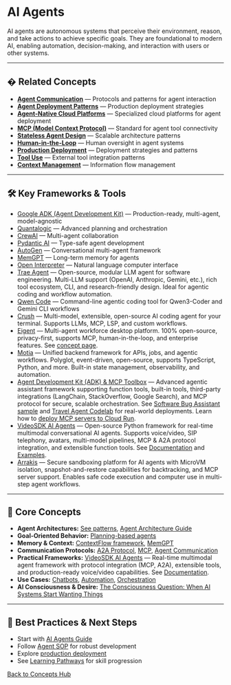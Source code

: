 # AI Agents

AI agents are autonomous systems that perceive their environment, reason, and take actions to achieve specific goals. They are foundational to modern AI, enabling automation, decision-making, and interaction with users or other systems.

---





## � Related Concepts

- **[Agent Communication](./agent-communication.md)** — Protocols and patterns for agent interaction
- **[Agent Deployment Patterns](./agent-deployment-patterns.md)** — Production deployment strategies
- **[Agent-Native Cloud Platforms](./agent-native-cloud.md)** — Specialized cloud platforms for agent deployment
- **[MCP (Model Context Protocol)](./mcp.md)** — Standard for agent tool connectivity
- **[Stateless Agent Design](./stateless-agent-design.md)** — Scalable architecture patterns
- **[Human-in-the-Loop](./human-in-the-loop.md)** — Human oversight in agent systems
- **[Production Deployment](./production-deployment.md)** — Deployment strategies and patterns
- **[Tool Use](./tool-use.md)** — External tool integration patterns
- **[Context Management](./context-management.md)** — Information flow management

---


## 🛠️ Key Frameworks & Tools

- [Google ADK (Agent Development Kit)](https://google.github.io/adk-docs/) — Production-ready, multi-agent, model-agnostic
- [Quantalogic](https://github.com/quantalogic/quantalogic) — Advanced planning and orchestration
- [CrewAI](https://github.com/joaomdmoura/crewAI) — Multi-agent collaboration
- [Pydantic AI](https://ai.pydantic.dev/agents/) — Type-safe agent development
- [AutoGen](https://microsoft.github.io/autogen/) — Conversational multi-agent framework
- [MemGPT](https://memgpt.ai/) — Long-term memory for agents
- [Open Interpreter](https://github.com/KillianLucas/open-interpreter/) — Natural language computer interface
- [Trae Agent](https://github.com/bytedance/trae-agent) — Open-source, modular LLM agent for software engineering. Multi-LLM support (OpenAI, Anthropic, Gemini, etc.), rich tool ecosystem, CLI, and research-friendly design. Ideal for agentic coding and workflow automation.
- [Qwen Code](./qwen-code.md) — Command-line agentic coding tool for Qwen3-Coder and Gemini CLI workflows
- [Crush](./crush.md) — Multi-model, extensible, open-source AI coding agent for your terminal. Supports LLMs, MCP, LSP, and custom workflows.
- [Eigent](./eigent.md) — Multi-agent workforce desktop platform. 100% open-source, privacy-first, supports MCP, human-in-the-loop, and enterprise features. See [concept page](./eigent.md).
- [Motia](./motia.md) — Unified backend framework for APIs, jobs, and agentic workflows. Polyglot, event-driven, open-source, supports TypeScript, Python, and more. Built-in state management, observability, and automation.
- [Agent Development Kit (ADK) & MCP Toolbox](https://google.github.io/adk-docs/tools/) — Advanced agentic assistant framework supporting function tools, built-in tools, third-party integrations (LangChain, StackOverflow, Google Search), and MCP protocol for secure, scalable orchestration. See [Software Bug Assistant sample](https://github.com/google/adk-samples/tree/main/python/agents/software-bug-assistant) and [Travel Agent Codelab](https://codelabs.developers.google.com/travel-agent-mcp-toolbox-adk#0) for real-world deployments. Learn how to [deploy MCP servers to Cloud Run](https://cloud.google.com/blog/topics/developers-practitioners/build-and-deploy-a-remote-mcp-server-to-google-cloud-run-in-under-10-minutes).
- [VideoSDK AI Agents](https://github.com/videosdk-live/agents) — Open-source Python framework for real-time multimodal conversational AI agents. Supports voice/video, SIP telephony, avatars, multi-model pipelines, MCP & A2A protocol integration, and extensible function tools. See [Documentation](https://docs.videosdk.live/ai_agents/introduction) and [Examples](https://github.com/videosdk-live/agents/blob/main/examples).
- [Arrakis](https://github.com/abshkbh/arrakis) — Secure sandboxing platform for AI agents with MicroVM isolation, snapshot-and-restore capabilities for backtracking, and MCP server support. Enables safe code execution and computer use in multi-step agent workflows.

---


## 🧠 Core Concepts

- **Agent Architectures:** [See patterns](../reference/techniques/dessign_patterns_for_llm_applications/README.md#agent-patterns), [Agent Architecture Guide](../guides/ai-agents.md#🏗️-agent-architecture-patterns)
- **Goal-Oriented Behavior:** [Planning-based agents](../guides/ai-agents.md#2-planning-based-agents)
- **Memory & Context:** [ContextFlow framework](../reference/technical-articles/2025-06-29-context-management-llm-agents.md), [MemGPT](https://memgpt.ai/)
- **Communication Protocols:** [A2A Protocol](https://github.com/google/A2A/), [MCP](https://modelcontextprotocol.io/), [Agent Communication](../reference/2025-ai-updates.md#1-agent-communication-revolution)
- **Practical Frameworks:** [VideoSDK AI Agents](https://github.com/videosdk-live/agents) — Real-time multimodal agent framework with protocol integration (MCP, A2A), extensible tools, and production-ready voice/video capabilities. See [Documentation](https://docs.videosdk.live/ai_agents/introduction).
- **Use Cases:** [Chatbots](../reference/techniques/dessign_patterns_for_llm_applications/README.md#chatbot-agent), [Automation](../guides/ai-agents.md#build-ai-apps), [Orchestration](../guides/ai-agents.md#multi-agent-orchestration)
- **AI Consciousness & Desire:** [The Consciousness Question: When AI Systems Start Wanting Things](../personal/reflexions/2025-07-10-ai-and-desire.md)

---

## 🚀 Best Practices & Next Steps

- Start with [AI Agents Guide](../guides/ai-agents.md)
- Follow [Agent SOP](../guides/agent-development/sop_ai_agent.md) for robust development
- Explore [production deployment](../guides/deployment.md)
- See [Learning Pathways](../learning/README.md#developer-path) for skill progression

[Back to Concepts Hub](./README.md)
